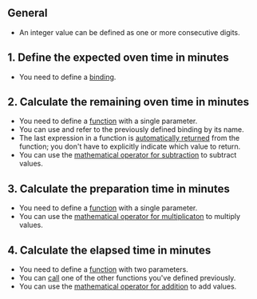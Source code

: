 ## General

- An integer value can be defined as one or more consecutive digits.

## 1. Define the expected oven time in minutes

- You need to define a [binding][bindings].

## 2. Calculate the remaining oven time in minutes

- You need to define a [function][functions] with a single parameter.
- You can use and refer to the previously defined binding by its name.
- The last expression in a function is [automatically returned][return-values] from the function; you don't have to explicitly indicate which value to return.
- You can use the [mathematical operator for subtraction][operators] to subtract values.

## 3. Calculate the preparation time in minutes

- You need to define a [function][functions] with a single parameter.
- You can use the [mathematical operator for multiplicaton][operators] to multiply values.

## 4. Calculate the elapsed time in minutes

- You need to define a [function][functions] with two parameters.
- You can [call][calling] one of the other functions you've defined previously.
- You can use the [mathematical operator for addition][operators] to add values.

[bindings]: https://docs.microsoft.com/en-us/dotnet/fsharp/language-reference/values/#binding-a-value
[functions]: https://docs.microsoft.com/en-us/dotnet/fsharp/language-reference/functions/#remarks
[return-values]: https://docs.microsoft.com/en-us/dotnet/fsharp/language-reference/functions/#return-values
[operators]: https://docs.microsoft.com/en-us/dotnet/fsharp/language-reference/symbol-and-operator-reference/arithmetic-operators
[calling]: https://docs.microsoft.com/en-us/dotnet/fsharp/language-reference/functions/#calling-a-function
